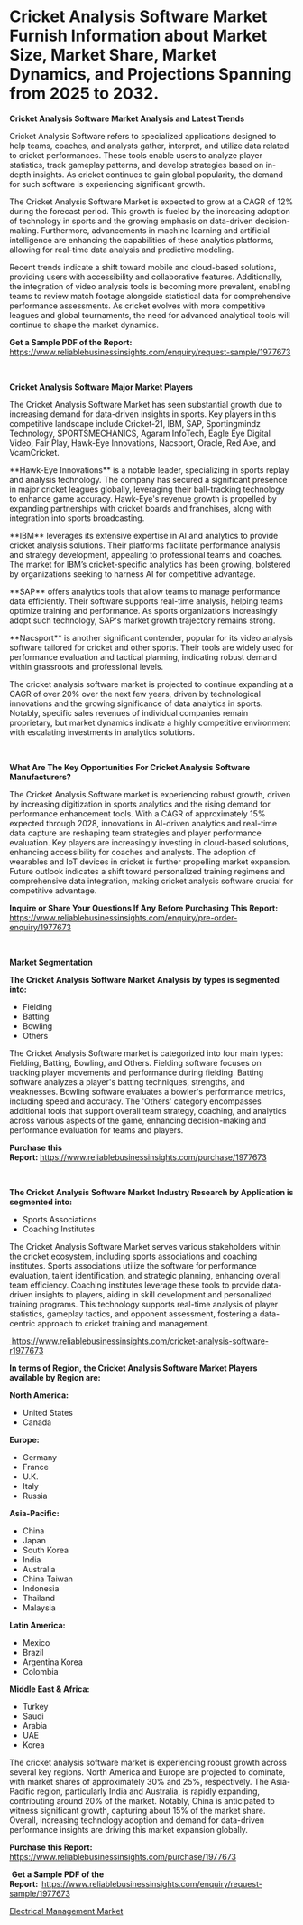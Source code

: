 <p><h1>Cricket Analysis Software Market Furnish Information about Market Size, Market Share, Market Dynamics, and Projections Spanning from 2025 to 2032.</h1></p><p><strong>Cricket Analysis Software Market Analysis and Latest Trends</strong></p>
<p><p>Cricket Analysis Software refers to specialized applications designed to help teams, coaches, and analysts gather, interpret, and utilize data related to cricket performances. These tools enable users to analyze player statistics, track gameplay patterns, and develop strategies based on in-depth insights. As cricket continues to gain global popularity, the demand for such software is experiencing significant growth.</p><p>The Cricket Analysis Software Market is expected to grow at a CAGR of 12% during the forecast period. This growth is fueled by the increasing adoption of technology in sports and the growing emphasis on data-driven decision-making. Furthermore, advancements in machine learning and artificial intelligence are enhancing the capabilities of these analytics platforms, allowing for real-time data analysis and predictive modeling.</p><p>Recent trends indicate a shift toward mobile and cloud-based solutions, providing users with accessibility and collaborative features. Additionally, the integration of video analysis tools is becoming more prevalent, enabling teams to review match footage alongside statistical data for comprehensive performance assessments. As cricket evolves with more competitive leagues and global tournaments, the need for advanced analytical tools will continue to shape the market dynamics.</p></p>
<p><strong>Get a Sample PDF of the Report:&nbsp;</strong> <a href="https://www.reliablebusinessinsights.com/enquiry/request-sample/1977673?utm_campaign=2279&utm_medium=2&utm_source=Github&utm_content=ia&utm_term=10032025&utm_id=cricket-analysis-software">https://www.reliablebusinessinsights.com/enquiry/request-sample/1977673</a></p>
<p>&nbsp;</p>
<p><strong>Cricket Analysis Software Major Market Players</strong></p>
<p><p>The Cricket Analysis Software Market has seen substantial growth due to increasing demand for data-driven insights in sports. Key players in this competitive landscape include Cricket-21, IBM, SAP, Sportingmindz Technology, SPORTSMECHANICS, Agaram InfoTech, Eagle Eye Digital Video, Fair Play, Hawk-Eye Innovations, Nacsport, Oracle, Red Axe, and VcamCricket.</p><p>**Hawk-Eye Innovations** is a notable leader, specializing in sports replay and analysis technology. The company has secured a significant presence in major cricket leagues globally, leveraging their ball-tracking technology to enhance game accuracy. Hawk-Eye's revenue growth is propelled by expanding partnerships with cricket boards and franchises, along with integration into sports broadcasting.</p><p>**IBM** leverages its extensive expertise in AI and analytics to provide cricket analysis solutions. Their platforms facilitate performance analysis and strategy development, appealing to professional teams and coaches. The market for IBM’s cricket-specific analytics has been growing, bolstered by organizations seeking to harness AI for competitive advantage.</p><p>**SAP** offers analytics tools that allow teams to manage performance data efficiently. Their software supports real-time analysis, helping teams optimize training and performance. As sports organizations increasingly adopt such technology, SAP's market growth trajectory remains strong.</p><p>**Nacsport** is another significant contender, popular for its video analysis software tailored for cricket and other sports. Their tools are widely used for performance evaluation and tactical planning, indicating robust demand within grassroots and professional levels. </p><p>The cricket analysis software market is projected to continue expanding at a CAGR of over 20% over the next few years, driven by technological innovations and the growing significance of data analytics in sports. Notably, specific sales revenues of individual companies remain proprietary, but market dynamics indicate a highly competitive environment with escalating investments in analytics solutions.</p></p>
<p>&nbsp;</p>
<p><strong>What Are The Key Opportunities For Cricket Analysis Software Manufacturers?</strong></p>
<p><p>The Cricket Analysis Software market is experiencing robust growth, driven by increasing digitization in sports analytics and the rising demand for performance enhancement tools. With a CAGR of approximately 15% expected through 2028, innovations in AI-driven analytics and real-time data capture are reshaping team strategies and player performance evaluation. Key players are increasingly investing in cloud-based solutions, enhancing accessibility for coaches and analysts. The adoption of wearables and IoT devices in cricket is further propelling market expansion. Future outlook indicates a shift toward personalized training regimens and comprehensive data integration, making cricket analysis software crucial for competitive advantage.</p></p>
<p><strong>Inquire or Share Your Questions If Any Before Purchasing This Report:</strong> <a href="https://www.reliablebusinessinsights.com/enquiry/pre-order-enquiry/1977673?utm_campaign=2279&utm_medium=2&utm_source=Github&utm_content=ia&utm_term=10032025&utm_id=cricket-analysis-software">https://www.reliablebusinessinsights.com/enquiry/pre-order-enquiry/1977673</a></p>
<p>&nbsp;</p>
<p><strong>Market Segmentation</strong></p>
<p><strong>The Cricket Analysis Software Market Analysis by types is segmented into:</strong></p>
<p><ul><li>Fielding</li><li>Batting</li><li>Bowling</li><li>Others</li></ul></p>
<p><p>The Cricket Analysis Software market is categorized into four main types: Fielding, Batting, Bowling, and Others. Fielding software focuses on tracking player movements and performance during fielding. Batting software analyzes a player's batting techniques, strengths, and weaknesses. Bowling software evaluates a bowler's performance metrics, including speed and accuracy. The 'Others' category encompasses additional tools that support overall team strategy, coaching, and analytics across various aspects of the game, enhancing decision-making and performance evaluation for teams and players.</p></p>
<p><strong>Purchase this Report:&nbsp;</strong><a href="https://www.reliablebusinessinsights.com/purchase/1977673?utm_campaign=2279&utm_medium=2&utm_source=Github&utm_content=ia&utm_term=10032025&utm_id=cricket-analysis-software">https://www.reliablebusinessinsights.com/purchase/1977673</a></p>
<p>&nbsp;</p>
<p><strong>The Cricket Analysis Software Market Industry Research by Application is segmented into:</strong></p>
<p><ul><li>Sports Associations</li><li>Coaching Institutes</li></ul></p>
<p><p>The Cricket Analysis Software Market serves various stakeholders within the cricket ecosystem, including sports associations and coaching institutes. Sports associations utilize the software for performance evaluation, talent identification, and strategic planning, enhancing overall team efficiency. Coaching institutes leverage these tools to provide data-driven insights to players, aiding in skill development and personalized training programs. This technology supports real-time analysis of player statistics, gameplay tactics, and opponent assessment, fostering a data-centric approach to cricket training and management.</p></p>
<p><a href="https://www.reliablebusinessinsights.com/cricket-analysis-software-r1977673?utm_campaign=2279&utm_medium=2&utm_source=Github&utm_content=ia&utm_term=10032025&utm_id=cricket-analysis-software">&nbsp;https://www.reliablebusinessinsights.com/cricket-analysis-software-r1977673</a></p>
<p><strong>In terms of Region, the Cricket Analysis Software Market Players available by Region are:</strong></p>
<p>
    <p> <strong> North America: </strong>
        <ul>
            <li>United States</li>
            <li>Canada</li>
        </ul>
        </p> 
    <p> <strong> Europe: </strong>
        <ul>
            <li>Germany</li>
            <li>France</li>
            <li>U.K.</li>
            <li>Italy</li>
            <li>Russia</li>
        </ul>
        </p> 
    <p> <strong> Asia-Pacific: </strong>
        <ul>
            <li>China</li>
            <li>Japan</li>
            <li>South Korea</li>
            <li>India</li>
            <li>Australia</li>
            <li>China Taiwan</li>
            <li>Indonesia</li>
            <li>Thailand</li>
            <li>Malaysia</li>
        </ul>
        </p> 
    <p> <strong> Latin America: </strong>
        <ul>
            <li>Mexico</li>
            <li>Brazil</li>
            <li>Argentina Korea</li>
            <li>Colombia</li>
        </ul>
        </p> 
    <p> <strong> Middle East & Africa: </strong>
        <ul>
            <li>Turkey</li>
            <li>Saudi</li>
            <li>Arabia</li>
            <li>UAE</li>
            <li>Korea</li>
        </ul>
    </p>
    </p>
<p><p>The cricket analysis software market is experiencing robust growth across several key regions. North America and Europe are projected to dominate, with market shares of approximately 30% and 25%, respectively. The Asia-Pacific region, particularly India and Australia, is rapidly expanding, contributing around 20% of the market. Notably, China is anticipated to witness significant growth, capturing about 15% of the market share. Overall, increasing technology adoption and demand for data-driven performance insights are driving this market expansion globally.</p></p>
<p><strong>Purchase this Report: </strong><a href="https://www.reliablebusinessinsights.com/purchase/1977673?utm_campaign=2279&utm_medium=2&utm_source=Github&utm_content=ia&utm_term=10032025&utm_id=cricket-analysis-software">https://www.reliablebusinessinsights.com/purchase/1977673</a></p>
<p>&nbsp;<strong>Get a Sample PDF of the Report:&nbsp;&nbsp;</strong><a href="https://www.reliablebusinessinsights.com/enquiry/request-sample/1977673?utm_campaign=2279&utm_medium=2&utm_source=Github&utm_content=ia&utm_term=10032025&utm_id=cricket-analysis-software">https://www.reliablebusinessinsights.com/enquiry/request-sample/1977673</a></p>
<p><strong></strong></p>
<p><p><a href="https://github.com/NarcisoFerry/Market-Research-Report-List-1/blob/main/electrical-management-market.md?utm_campaign=2279&utm_medium=2&utm_source=Github&utm_content=ia&utm_term=10032025&utm_id=cricket-analysis-software">Electrical Management Market</a></p></p>